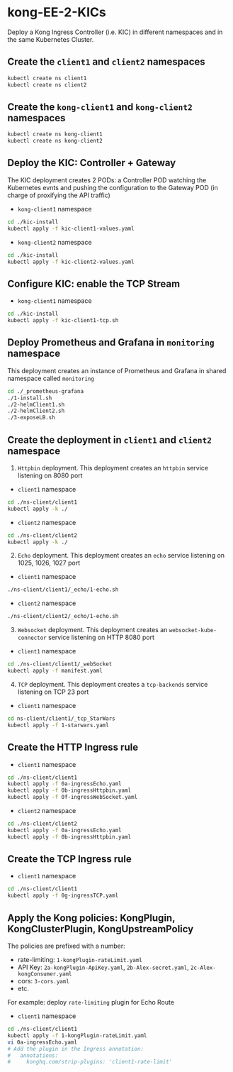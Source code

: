 # kong-EE-2-KICs
Deploy a Kong Ingress Controller (i.e. KIC) in different namespaces and in the same Kubernetes Cluster.

## Create the `client1` and `client2` namespaces
```sh
kubectl create ns client1
kubectl create ns client2
```

## Create the `kong-client1` and `kong-client2` namespaces
```sh
kubectl create ns kong-client1
kubectl create ns kong-client2
```

## Deploy the KIC: Controller + Gateway
The KIC deployment creates 2 PODs: a Controller POD watching the Kubernetes evnts and pushing the configuration to the Gateway POD (in charge of proxifying the API traffic)
- `kong-client1` namespace
```sh
cd ./kic-install
kubectl apply -f kic-client1-values.yaml
```

- `kong-client2` namespace
```sh
cd ./kic-install
kubectl apply -f kic-client2-values.yaml
```

## Configure KIC: enable the TCP Stream
- `kong-client1` namespace
```sh
cd ./kic-install
kubectl apply -f kic-client1-tcp.sh
```

## Deploy Prometheus and Grafana in `monitoring` namespace
This deployment creates an instance of Prometheus and Grafana in shared namespace called `monitoring`
```sh
cd ./_prometheus-grafana
./1-install.sh
./2-helmClient1.sh
./2-helmClient2.sh
./3-exposeLB.sh
```

## Create the deployment in `client1` and `client2` namespace
1) `Httpbin` deployment. This deployment creates an `httpbin` service listening on 8080 port
- `client1` namespace
```sh
cd ./ns-client/client1
kubectl apply -k ./
```
- `client2` namespace
```sh
cd ./ns-client/client2
kubectl apply -k ./
```
2) `Echo` deployment. This deployment creates an `echo` service listening on 1025, 1026, 1027 port
- `client1` namespace
```sh
./ns-client/client1/_echo/1-echo.sh
```
- `client2` namespace
```sh
./ns-client/client2/_echo/1-echo.sh
```
3) `Websocket` deployment. This deployment creates an `websocket-kube-connector` service listening on HTTP 8080 port
- `client1` namespace
```sh
cd ./ns-client/client1/_webSocket
kubectl apply -f manifest.yaml
```

4) `TCP` deployment. This deployment creates a `tcp-backends` service listening on TCP 23 port
- `client1` namespace
```sh
cd ns-client/client1/_tcp_StarWars
kubectl apply -f 1-starwars.yaml
```

## Create the HTTP Ingress rule
- `client1` namespace
```sh
cd ./ns-client/client1
kubectl apply -f 0a-ingressEcho.yaml
kubectl apply -f 0b-ingressHttpbin.yaml
kubectl apply -f 0f-ingressWebSocket.yaml
```
- `client2` namespace
```sh
cd ./ns-client/client2
kubectl apply -f 0a-ingressEcho.yaml
kubectl apply -f 0b-ingressHttpbin.yaml
```

## Create the TCP Ingress rule
- `client1` namespace
```sh
cd ./ns-client/client1
kubectl apply -f 0g-ingressTCP.yaml
```

## Apply the Kong policies: KongPlugin, KongClusterPlugin, KongUpstreamPolicy
The policies are prefixed with a number: 
- rate-limiting: `1-kongPlugin-rateLimit.yaml`
- API Key: `2a-kongPlugin-ApiKey.yaml`, `2b-Alex-secret.yaml`, `2c-Alex-kongConsumer.yaml`
- cors: `3-cors.yaml`
- etc.

For example: deploy `rate-limiting` plugin for Echo Route
- `client1` namespace
```sh
cd ./ns-client/client1
kubectl apply -f 1-kongPlugin-rateLimit.yaml
vi 0a-ingressEcho.yaml
# Add the plugin in the Ingress annotation:
#   annotations: 
#     konghq.com/strip-plugins: 'client1-rate-limit'
```
